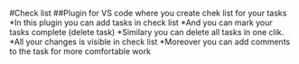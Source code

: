 #Сheck list
##Plugin for VS code where you create chek list for your tasks 
*In this plugin you can add tasks in check list 
*And you can mark your tasks complete (delete task)
*Similary you can delete all tasks in one clik.
*All your changes is visible in check list 
*Moreover you can add comments to the task for more comfortable work 
